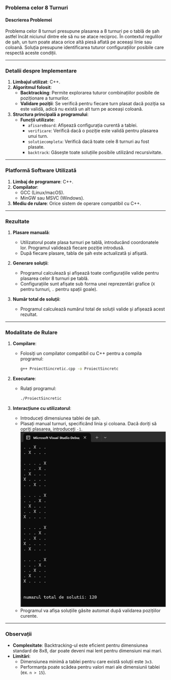 ### **Problema celor 8 Turnuri**

#### **Descrierea Problemei**
Problema celor 8 turnuri presupune plasarea a 8 turnuri pe o tablă de șah astfel încât niciunul dintre ele să nu se atace reciproc. În contextul regulilor de șah, un turn poate ataca orice altă piesă aflată pe aceeași linie sau coloană. Soluția presupune identificarea tuturor configurațiilor posibile care respectă aceste condiții.

---

### **Detalii despre Implementare**

1. **Limbajul utilizat**: C++.
2. **Algoritmul folosit**: 
   - **Backtracking**: Permite explorarea tuturor combinațiilor posibile de poziționare a turnurilor.
   - **Validare poziții**: Se verifică pentru fiecare turn plasat dacă poziția sa este validă, adică nu există un alt turn pe aceeași coloană.
3. **Structura principală a programului**:
   - **Funcții utilizate**:
     - `afisareBoard`: Afișează configurația curentă a tablei.
     - `verificare`: Verifică dacă o poziție este validă pentru plasarea unui turn.
     - `solutiecompleta`: Verifică dacă toate cele 8 turnuri au fost plasate.
     - `backtrack`: Găsește toate soluțiile posibile utilizând recursivitate.

---

### **Platformă Software Utilizată**

1. **Limbaj de programare**: C++.
2. **Compilator**: 
   - GCC (Linux/macOS).
   - MinGW sau MSVC (Windows).
3. **Mediu de rulare**: Orice sistem de operare compatibil cu C++.

---

### **Rezultate**

1. **Plasare manuală**:
   - Utilizatorul poate plasa turnuri pe tablă, introducând coordonatele lor. Programul validează fiecare poziție introdusă.
   - După fiecare plasare, tabla de șah este actualizată și afișată.

2. **Generare soluții**:
   - Programul calculează și afișează toate configurațiile valide pentru plasarea celor 8 turnuri pe tablă.
   - Configurațiile sunt afișate sub forma unei reprezentări grafice (`X` pentru turnuri, `.` pentru spații goale).

3. **Număr total de soluții**:
   - Programul calculează numărul total de soluții valide și afișează acest rezultat.

---

### **Modalitate de Rulare**

1. **Compilare**:
   - Folosiți un compilator compatibil cu C++ pentru a compila programul:
     ```bash
     g++ ProiectSincretic.cpp -o ProiectSincretc
     ```

2. **Executare**:
   - Rulați programul:
     ```bash
     ./ProiectSincretic
     ```

3. **Interacțiune cu utilizatorul**:
   - Introduceți dimensiunea tablei de șah.
   - Plasați manual turnuri, specificând linia și coloana. Dacă doriți să opriți plasarea, introduceți `-1`.
   ![](images/img2.png)
   - Programul va afișa soluțiile găsite automat după validarea pozițiilor curente.

---

### **Observații**

- **Complexitate**: Backtracking-ul este eficient pentru dimensiunea standard de 8x8, dar poate deveni mai lent pentru dimensiuni mai mari.
- **Limitări**:
   - Dimensiunea minimă a tablei pentru care există soluții este `3x3`.
   - Performanța poate scădea pentru valori mari ale dimensiunii tablei (ex. `n > 15`).
